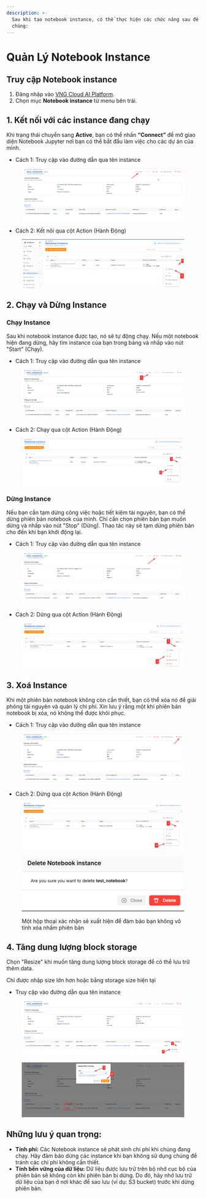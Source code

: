 ```yaml
---
description: >-
  Sau khi tạo notebook instance, có thể thực hiện các chức năng sau để quản lý
  chúng:
---
```


# Quản Lý Notebook Instance

## **Truy cập Notebook instance**

1. Đăng nhập vào [VNG Cloud AI Platform](https://aiplatform.console.vngcloud.vn/overview).
2. Chọn mục **Notebook instance** từ menu bên trái.

## &#x20;**1. Kết nối với các instance đang chạy**

Khi trạng thái chuyển sang **Active**, bạn có thể nhấn **“Connect”** để mở giao diện Notebook Jupyter nơi bạn có thể bắt đầu làm việc cho các dự án của mình.

* Cách 1: Truy cập vào đường dẫn qua tên instance

<figure><img src="../../../.gitbook/assets/image (1106).png" alt=""><figcaption></figcaption></figure>

* Cách 2: Kết nôi qua cột Action (Hành Động)

<figure><img src="../../../.gitbook/assets/image (1).png" alt=""><figcaption></figcaption></figure>

## **2. Chạy và Dừng Instance**

### **Chạy Instance**

Sau khi notebook instance được tạo, nó sẽ tự động chạy. Nếu một notebook hiện đang dừng, hãy tìm instance của bạn trong bảng và nhấp vào nút "Start" (Chạy).

* Cách 1: Truy cập vào đường dẫn qua tên instance

<figure><img src="../../../.gitbook/assets/image (1108).png" alt=""><figcaption></figcaption></figure>

* Cách 2: Chạy qua cột Action (Hành Động)

<figure><img src="../../../.gitbook/assets/image (1110).png" alt=""><figcaption></figcaption></figure>

### **Dừng Instance**

Nếu bạn cần tạm dừng công việc hoặc tiết kiệm tài nguyên, bạn có thể dừng phiên bản notebook của mình. Chỉ cần chọn phiên bản bạn muốn dừng và nhấp vào nút "Stop" (Dừng). Thao tác này sẽ tạm dừng phiên bản cho đến khi bạn khởi động lại.

* Cách 1: Truy cập vào đường dẫn qua tên instance

<figure><img src="../../../.gitbook/assets/image (1107).png" alt=""><figcaption></figcaption></figure>

* Cách 2: Dừng qua cột Action (Hành Động)

<figure><img src="../../../.gitbook/assets/image (1105).png" alt=""><figcaption></figcaption></figure>

## **3. Xoá Instance**

Khi một phiên bản notebook không còn cần thiết, bạn có thể xóa nó để giải phóng tài nguyên và quản lý chi phí. Xin lưu ý rằng một khi phiên bản notebook bị xóa, nó không thể được khôi phục.

* Cách 1: Truy cập vào đường dẫn qua tên instance

<figure><img src="../../../.gitbook/assets/image (1112).png" alt=""><figcaption></figcaption></figure>

* Cách 2: Dừng qua cột Action (Hành Động)

<figure><img src="../../../.gitbook/assets/image (1111).png" alt=""><figcaption></figcaption></figure>

<figure><img src="../../../.gitbook/assets/image (1113).png" alt=""><figcaption><p>Một hộp thoại xác nhận sẽ xuất hiện để đảm bảo bạn không vô tình xóa nhầm phiên bản</p></figcaption></figure>

## 4. Tăng dung lượng block storage

Chọn "Resize" khi muốn tăng dung lượng block storage để có thể lưu trữ thêm data.&#x20;

Chỉ được nhập size lớn hơn hoặc bằng storage size hiện tại

* Truy cập vào đường dẫn qua tên instance

<figure><img src="../../../.gitbook/assets/image (1115).png" alt=""><figcaption></figcaption></figure>

<figure><img src="../../../.gitbook/assets/image (1116).png" alt=""><figcaption></figcaption></figure>

## Những lưu ý quan trọng:

* **Tính phí:** Các Notebook instance sẽ phát sinh chi phí khi chúng đang chạy. Hãy đảm bảo dừng các instance khi bạn không sử dụng chúng để tránh các chi phí không cần thiết.
* **Tính bền vững của dữ liệu:** Dữ liệu được lưu trữ trên bộ nhớ cục bộ của phiên bản sẽ không còn khi phiên bản bị dừng. Do đó, hãy nhớ lưu trữ dữ liệu của bạn ở nơi khác để sao lưu (ví dụ: S3 bucket) trước khi dừng phiên bản.
